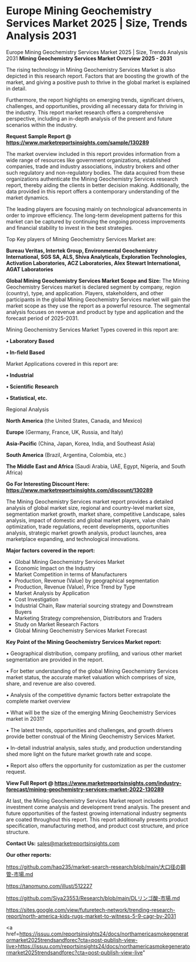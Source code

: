 # Europe Mining Geochemistry Services Market 2025 | Size, Trends Analysis 2031
Europe Mining Geochemistry Services Market 2025 | Size, Trends Analysis 2031
<Strong> Mining Geochemistry Services Market Overview 2025 - 2031</strong>

The rising technology in Mining Geochemistry Services Market is also depicted in this research report. Factors that are boosting the growth of the market, and giving a positive push to thrive in the global market is explained in detail.

Furthermore, the report highlights on emerging trends, significant drivers, challenges, and opportunities, providing all necessary data for thriving in the industry. This report market research offers a comprehensive perspective, including an in-depth analysis of the present and future scenarios within the industry.

<strong>Request Sample Report @ <a href=https://www.marketreportsinsights.com/sample/130289>https://www.marketreportsinsights.com/sample/130289</a></strong>

The market overview included in this report provides information from a wide range of resources like government organizations, established companies, trade and industry associations, industry brokers and other such regulatory and non-regulatory bodies. The data acquired from these organizations authenticate the Mining Geochemistry Services research report, thereby aiding the clients in better decision making. Additionally, the data provided in this report offers a contemporary understanding of the market dynamics.

The leading players are focusing mainly on technological advancements in order to improve efficiency. The long-term development patterns for this market can be captured by continuing the ongoing process improvements and financial stability to invest in the best strategies.

Top Key players of Mining Geochemistry Services Market are:

<strong>Bureau Veritas, Intertek Group, Environmental Geochemistry International, SGS SA, ALS, Shiva Analyticals, Exploration Technologies, Activation Laboratories, ACZ Laboratories, Alex Stewart International, AGAT Laboratories</strong>

<strong><b>Global Mining Geochemistry Services Market Scope and Size:</b></strong>
The Mining Geochemistry Services market is declared segment by company, region (country), type, and application. Players, stakeholders, and other participants in the global Mining Geochemistry Services market will gain the market scope as they use the report as a powerful resource. The segmental analysis focuses on revenue and product by type and application and the forecast period of 2025-2031.

Mining Geochemistry Services Market Types covered in this report are:

<strong>• Laboratory Based

• In-field Based</strong>

Market Applications covered in this report are:

<strong>• Industrial

• Scientific Research

• Statistical, etc.</strong> 

Regional Analysis

<strong>North America</strong> (the United States, Canada, and Mexico)

<strong>Europe</strong> (Germany, France, UK, Russia, and Italy)

<strong>Asia-Pacific</strong> (China, Japan, Korea, India, and Southeast Asia)

<strong>South America</strong> (Brazil, Argentina, Colombia, etc.)

<strong>The Middle East and Africa</strong> (Saudi Arabia, UAE, Egypt, Nigeria, and South Africa)

<strong>Go For Interesting Discount Here: <a href=https://www.marketreportsinsights.com/discount/130289>https://www.marketreportsinsights.com/discount/130289</a></strong>

The Mining Geochemistry Services market report provides a detailed analysis of global market size, regional and country-level market size, segmentation market growth, market share, competitive Landscape, sales analysis, impact of domestic and global market players, value chain optimization, trade regulations, recent developments, opportunities analysis, strategic market growth analysis, product launches, area marketplace expanding, and technological innovations.

<strong><b>Major factors covered in the report:</b></strong>
<ul>
  <li>Global Mining Geochemistry Services Market </li>
  <li>Economic Impact on the Industry</li>
  <li>Market Competition in terms of Manufacturers</li>
  <li>Production, Revenue (Value) by geographical segmentation</li>
  <li>Production, Revenue (Value), Price Trend by Type</li>
  <li>Market Analysis by Application</li>
  <li>Cost Investigation</li>
  <li>Industrial Chain, Raw material sourcing strategy and Downstream Buyers</li>
  <li>Marketing Strategy comprehension, Distributors and Traders</li>
  <li>Study on Market Research Factors</li>
  <li>Global Mining Geochemistry Services Market Forecast</li>
</ul>

<strong><b>Key Point of the Mining Geochemistry Services Market report:</b></strong>

• Geographical distribution, company profiling, and various other market segmentation are provided in the report.

• For better understanding of the global Mining Geochemistry Services market status, the accurate market valuation which comprises of size, share, and revenue are also covered.

• Analysis of the competitive dynamic factors better extrapolate the complete market overview

• What will be the size of the emerging Mining Geochemistry Services market in 2031?

• The latest trends, opportunities and challenges, and growth drivers provide better construal of the Mining Geochemistry Services Market.

• In-detail industrial analysis, sales study, and production understanding shed more light on the future market growth rate and scope.

• Report also offers the opportunity for customization as per the customer request.

<strong><b>View Full Report @ <a href=https://www.marketreportsinsights.com/industry-forecast/mining-geochemistry-services-market-2022-130289>https://www.marketreportsinsights.com/industry-forecast/mining-geochemistry-services-market-2022-130289</a></b></strong>


At last, the Mining Geochemistry Services Market report includes investment come analysis and development trend analysis. The present and future opportunities of the fastest growing international industry segments are coated throughout this report. This report additionally presents product specification, manufacturing method, and product cost structure, and price structure.

<strong>Contact Us:</strong>
sales@marketreportsinsights.com

<strong>Our other reports:</strong>

<a href=https://github.com/haq235/market-search-research/blob/main/大口径の鋼管-市場.md>https://github.com/haq235/market-search-research/blob/main/大口径の鋼管-市場.md</a>

<a href=https://tanomuno.com/illust/512227>https://tanomuno.com/illust/512227</a>

<a href=https://github.com/Siya23553/Research/blob/main/DLリンゴ酸-市場.md>https://github.com/Siya23553/Research/blob/main/DLリンゴ酸-市場.md</a>

<a href=https://sites.google.com/view/futuretech-network/trending-research-report/north-america-kids-rugs-market-to-witness-5-9-cagr-by-2031>https://sites.google.com/view/futuretech-network/trending-research-report/north-america-kids-rugs-market-to-witness-5-9-cagr-by-2031</a>

<a href=https://issuu.com/reportsinsights24/docs/northamericasmokegeneratormarket2025trendsandforec?cta=post-publish-view-live>https://issuu.com/reportsinsights24/docs/northamericasmokegeneratormarket2025trendsandforec?cta=post-publish-view-live</a>"
